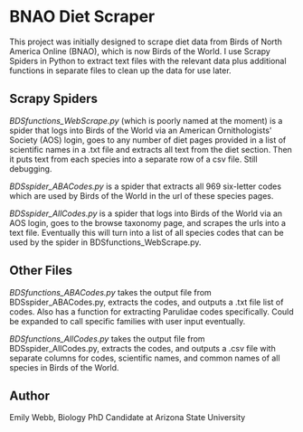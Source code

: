 # BNAO Diet Scraper

This project was initially designed to scrape diet data from Birds of North America Online (BNAO), which is now Birds of the World. I use Scrapy Spiders in Python to extract text files with the relevant data plus additional functions in separate files to clean up the data for use later.

## Scrapy Spiders

*BDSfunctions_WebScrape.py* (which is poorly named at the moment) is a spider that logs into Birds of the World via an American Ornithologists' Society (AOS) login, goes to any number of diet pages provided in a list of scientific names in a .txt file and extracts all text from the diet section. Then it puts text from each species into a separate row of a csv file. Still debugging.

*BDSspider_ABACodes.py* is a spider that extracts all 969 six-letter codes which are used by Birds of the World in the url of these species pages.

*BDSspider_AllCodes.py* is a spider that logs into Birds of the World via an AOS login, goes to the browse taxonomy page, and scrapes the urls into a text file. Eventually this will turn into a list of all species codes that can be used by the spider in BDSfunctions_WebScrape.py.

## Other Files

*BDSfunctions_ABACodes.py* takes the output file from BDSspider_ABACodes.py, extracts the codes, and outputs a .txt file list of codes. Also has a function for extracting Parulidae codes specifically. Could be expanded to call specific families with user input eventually.

*BDSfunctions_AllCodes.py* takes the output file from BDSspider_AllCodes.py, extracts the codes, and outputs a .csv file with separate columns for codes, scientific names, and common names of all species in Birds of the World.

## Author

Emily Webb, Biology PhD Candidate at Arizona State University


